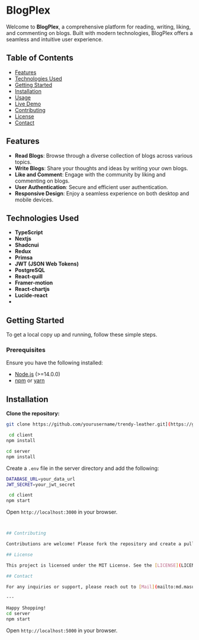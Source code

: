 # BlogPlex

Welcome to **BlogPlex**, a comprehensive platform for reading, writing, liking, and commenting on blogs. Built with modern technologies, BlogPlex offers a seamless and intuitive user experience.

## Table of Contents

- [Features](#features)
- [Technologies Used](#technologies-used)
- [Getting Started](#getting-started)
- [Installation](#installation)
- [Usage](#usage)
- [Live Demo](#live-demo)
- [Contributing](#contributing)
- [License](#license)
- [Contact](#contact)

## Features

- **Read Blogs**: Browse through a diverse collection of blogs across various topics.
- **Write Blogs**: Share your thoughts and ideas by writing your own blogs.
- **Like and Comment**: Engage with the community by liking and commenting on blogs.
- **User Authentication**: Secure and efficient user authentication.
- **Responsive Design**: Enjoy a seamless experience on both desktop and mobile devices.

## Technologies Used


- **TypeScript**
- **Nextjs**
- **Shadcnui**
- **Redux**
- **Primsa**
- **JWT (JSON Web Tokens)**
- **PostgreSQL**
- **React-quill**
- **Framer-motion**
-  **React-chartjs**
-  **Lucide-react**
- 
## Getting Started

To get a local copy up and running, follow these simple steps.

### Prerequisites

Ensure you have the following installed:

- [Node.js](https://nodejs.org/) (>=14.0.0)
- [npm](https://www.npmjs.com/) or [yarn](https://yarnpkg.com/)


## Installation


**Clone the repository:**
   ```sh
   git clone https://github.com/yourusername/trendy-leather.git](https://github.com/developerMasum/NextBlog-Full-Stack-Project
   ```

```bash
 cd client
npm install
```

   ```bash
 cd server
npm install
```

Create a ``.env`` file in the server directory and add the following:


```bash
DATABASE_URL=your_data_url
JWT_SECRET=your_jwt_secret
```
```bash
 cd client
npm start
```
Open ```http://localhost:3000``` in your browser.

   ```bash


## Contributing

Contributions are welcome! Please fork the repository and create a pull request with your changes.

## License

This project is licensed under the MIT License. See the [LICENSE](LICENSE) file for details.

## Contact

For any inquiries or support, please reach out to [Mail](mailto:md.masum0058@gmail.com).

---

Happy Shopping!
cd server
npm start
```
Open ```http://localhost:5000``` in your browser.

